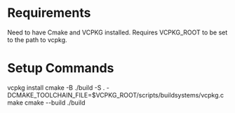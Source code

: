 # Requirements
Need to have Cmake and VCPKG installed. Requires VCPKG_ROOT to be set to the path to vcpkg.

# Setup Commands
vcpkg install
cmake -B ./build -S . -DCMAKE_TOOLCHAIN_FILE=$VCPKG_ROOT/scripts/buildsystems/vcpkg.cmake
cmake --build ./build